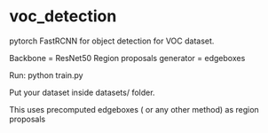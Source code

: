 # voc_detection
pytorch FastRCNN for object detection for VOC dataset. 

Backbone = ResNet50
Region proposals generator = edgeboxes 

Run: python train.py 

Put your dataset inside datasets/ folder.

This uses precomputed edgeboxes ( or any other method) as region proposals
